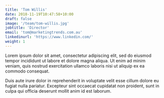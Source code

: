 ```yaml
---
title: 'Tom Willis'
date: 2018-11-19T10:47:58+10:00
draft: false
image: '/team/tom-willis.jpg'
jobtitle: 'Director'
email: 'tom@marketingtrends.com.au'
linkedinurl: 'https://www.linkedin.com/'
weight: 1
---
```


Lorem ipsum dolor sit amet, consectetur adipiscing elit, sed do eiusmod tempor incididunt ut labore et dolore magna aliqua. Ut enim ad minim veniam, quis nostrud exercitation ullamco laboris nisi ut aliquip ex ea commodo consequat.

Duis aute irure dolor in reprehenderit in voluptate velit esse cillum dolore eu fugiat nulla pariatur. Excepteur sint occaecat cupidatat non proident, sunt in culpa qui officia deserunt mollit anim id est laborum.
